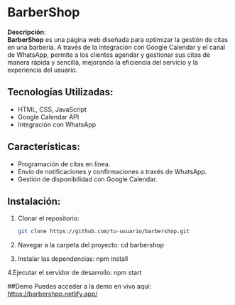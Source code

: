 # BarberShop

**Descripción**:  
**BarberShop** es una página web diseñada para optimizar la gestión de citas en una barbería. A través de la integración con Google Calendar y el canal de WhatsApp, permite a los clientes agendar y gestionar sus citas de manera rápida y sencilla, mejorando la eficiencia del servicio y la experiencia del usuario.

## Tecnologías Utilizadas:
- HTML, CSS, JavaScript
- Google Calendar API
- Integración con WhatsApp

## Características:
- Programación de citas en línea.
- Envío de notificaciones y confirmaciones a través de WhatsApp.
- Gestión de disponibilidad con Google Calendar.

## Instalación:

1. Clonar el repositorio:
   ```bash
   git clone https://github.com/tu-usuario/barbershop.git
2. Navegar a la carpeta del proyecto:
    cd barbershop
   
3. Instalar las dependencias:
   npm install

4.Ejecutar el servidor de desarrollo:
  npm start

##Demo
Puedes acceder a la demo en vivo aquí: https://barbershpp.netlify.app/
